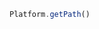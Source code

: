 <!--TITLE:Platform.getPath()-->
<!--ABOUT:Upspark's Platform API module.-->

```javascript
Platform.getPath()
```